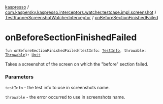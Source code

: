 [kaspresso](../../index.md) / [com.kaspersky.kaspresso.interceptors.watcher.testcase.impl.screenshot](../index.md) / [TestRunnerScreenshotWatcherInterceptor](index.md) / [onBeforeSectionFinishedFailed](./on-before-section-finished-failed.md)

# onBeforeSectionFinishedFailed

`fun onBeforeSectionFinishedFailed(testInfo: `[`TestInfo`](../../com.kaspersky.kaspresso.testcases.models.info/-test-info/index.md)`, throwable: `[`Throwable`](https://kotlinlang.org/api/latest/jvm/stdlib/kotlin/-throwable/index.html)`): `[`Unit`](https://kotlinlang.org/api/latest/jvm/stdlib/kotlin/-unit/index.html)

Takes a screenshot of the screen on which the "before" section failed.

### Parameters

`testInfo` - the test info to use in screenshots name.

`throwable` - the error occurred to use in screenshots name.
